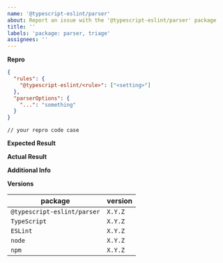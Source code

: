 ```yaml
---
name: '@typescript-eslint/parser'
about: Report an issue with the '@typescript-eslint/parser' package
title: ''
labels: 'package: parser, triage'
assignees: ''
---
```


<!--
Please don't ignore this template.

If you ignore it, we're just going to respond asking you to fill it out, which wastes everyone's time.
The more relevant information you can include, the faster we can find the issue and fix it without asking you for more info.
-->

<!--
Make sure you read through our FAQ before posting.
https://github.com/typescript-eslint/typescript-eslint/blob/master/docs/getting-started/linting/FAQ.md
-->

**Repro**

<!--
Include a ***minimal*** reproduction case.
The more irrelevant code/config you give, the harder it is for us to investigate.
-->

```JSON
{
  "rules": {
    "@typescript-eslint/<rule>": ["<setting>"]
  },
  "parserOptions": {
    "...": "something"
  }
}
```

```TS
// your repro code case
```

**Expected Result**

**Actual Result**

**Additional Info**

<!--
Did eslint throw an exception?

Please run your lint again with the --debug flag, and dump the output below.
i.e. eslint --ext ".ts,.js" src --debug
-->

**Versions**

| package                     | version |
| --------------------------- | ------- |
| `@typescript-eslint/parser` | `X.Y.Z` |
| `TypeScript`                | `X.Y.Z` |
| `ESLint`                    | `X.Y.Z` |
| `node`                      | `X.Y.Z` |
| `npm`                       | `X.Y.Z` |
